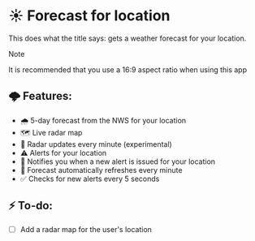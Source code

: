# ☀️ Forecast for location
This does what the title says: gets a weather forecast for your location.

> [!NOTE]
> It is recommended that you use a 16:9 aspect ratio when using this app

## 🌩️ Features:
- 🌧️ 5-day forecast from the NWS for your location
- 🗺️ Live radar map
- 📡 Radar updates every minute (experimental)
- ⚠️ Alerts for your location
- 🔔 Notifies you when a new alert is issued for your location
- 🔄️ Forecast automatically refreshes every minute
- ✅ Checks for new alerts every 5 seconds

## ⚡ To-do:
- [ ] Add a radar map for the user's location
